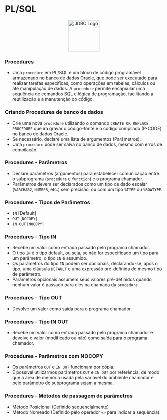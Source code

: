 # PL/SQL

<div style="text-align:center;">
    <img src="https://5.imimg.com/data5/SELLER/Default/2022/7/FT/WW/IM/7756102/oracle-database-enterprise-edition-license-1-processor.png" alt="JDBC Logo" width="100" height="100">
</div>

### Procedures
* Uma `procedure` em PL/SQL é um bloco de código programável armazenado no banco de dados Oracle, que pode ser executado para realizar tarefas específicas, como operações em tabelas, cálculos ou até manipulação de dados. A `procedure` permite encapsular uma sequência de comandos SQL e lógica de programação, facilitando a reutilização e a manutenção do código.

### Criando Procedures de banco de dados
* Crie uma nova `procedure` utilizando o comando `CREATE OR REPLACE PROCEDURE` que irá gravar o código-fonte e o código compilado (P-CODE) no banco de dados Oracle.
* Se necessário, declare uma lista de argumentos (Parâmetros).
* Uma `procedure` pode ser salva no banco de dados, mesmo com erros de compilação.

### Procedures - Parâmetros
* Declare parâmetros (argumentos) para estabelecer comunicação entre o subprograma (`procedure` e `function`) e o programa chamador.
* Parâmetros devem ser declarados como um tipo de dado escalar (`VARCHAR2`, `NUMBER`, etc.) sem precisão, ou com um tipo `%TYPE` ou `%ROWTYPE`.

### Procedures - Tipos de Parâmetros
* `IN` [Default]
* `OUT` [`NOCOPY`]
* `IN OUT` [`NOCOPY`]

### Procedures - Tipo IN
* Recebe um valor como entrada passado pelo programa chamador.
* O tipo `IN` é o tipo default, ou seja, se não for especificado um tipo para um parâmetro, o tipo `IN` é assumido.
* Os parâmetros do tipo `IN` podem ser opcionais, declarando-se, após o tipo, uma cláusula `DEFAULT` e uma expressão pré-definida do mesmo tipo de parâmetro.
* Parâmetros opcionais assumem seus valores pré-definidos quando nenhum valor é passado para eles na chamada da `procedure`.

### Procedures - Tipo OUT
* Devolve um valor como saída para o programa chamador.

### Procedures - Tipo IN OUT
* Recebe um valor como entrada passado pelo programa chamador e devolve o valor (modificado ou não) como saída para o programa chamador.

### Procedures - Parâmetros com NOCOPY
* Os parâmetros `OUT` e `IN OUT` funcionam por cópia.
* É possível utilizarmos parâmetros `OUT` e `IN OUT` por referência, de modo que a área de memória usada pela variável do ambiente chamador e pelo parâmetro do subprograma sejam a mesma.

### Procedures - Métodos de passagem de parâmetros
* Método Posicional (Definido sequencialmente)
* Método Nomeado (Definido pelo operador `=>` para indicar a sequência).
